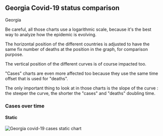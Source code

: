 ## Georgia Covid-19 status comparison 

Georgia



Be careful, all those charts use a logarithmic scale, because it's the best way to analyze how the epidemic is evolving.
 
The horizontal position of the different countries is adjusted to have the same fix number of deaths at the position in the graph, for comparison purpose.

The vertical position of the different curves is of course impacted too.

"Cases" charts are even more affected too because they use the same time offset that is used for "deaths".

The only important thing to look at in those charts is the slope of the curve : the steeper the curve, the shorter the "cases" and "deaths" doubling time.



 
### Cases over time
 
#### Static
![Georgia covid-19 cases static chart](https://raw.githubusercontent.com/madlag/coronavirus_study/master/notebooks/graphs/2020-03-20/countries/Georgia/2020-03-20_Georgia_deaths.png "Georgia covid-19 cases static chart")   

